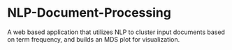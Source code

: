 # NLP-Document-Processing
A web based application that utilizes NLP to cluster input documents based on term frequency, and builds an MDS plot for visualization.
